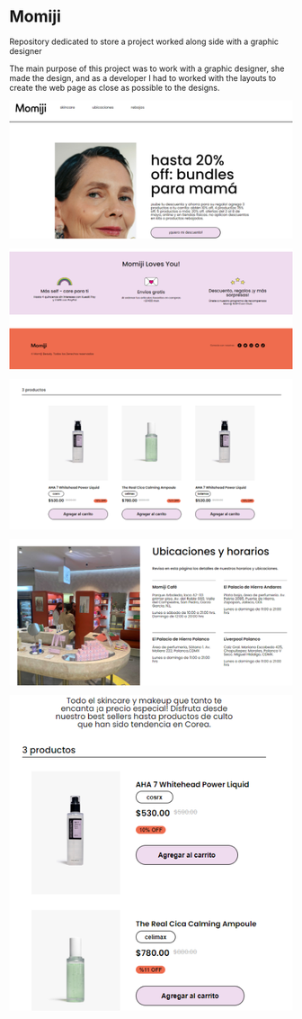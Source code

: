 # Momiji
Repository dedicated to store a project worked along side with a graphic designer

The main purpose of this project was to work with a graphic designer, she made the design, and as a developer I had to worked with the layouts to create the web page as close as possible to the designs.

<p align="center">
  <img src="https://github.com/IamSharls/Momiji/blob/main/capturas/1.png">
</p>

<p align="center">
  <img src="https://github.com/IamSharls/Momiji/blob/main/capturas/2.png">
</p>

<p align="center">
  <img src="https://github.com/IamSharls/Momiji/blob/main/capturas/3.png">
</p>

<p align="center">
  <img src="https://github.com/IamSharls/Momiji/blob/main/capturas/4.png">
</p>

<p align="center">
  <img src="https://github.com/IamSharls/Momiji/blob/main/capturas/5.png">
</p>

